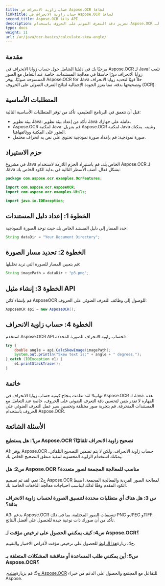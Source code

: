 ```yaml
---
title: حساب زاوية الانحراف في Aspose.OCR لجافا
linktitle: حساب زاوية الانحراف في Aspose.OCR لجافا
second_title: Aspose.OCR جافا API
description: تعزيز دقة التعرف الضوئي على الحروف باستخدام Aspose.OCR لـ Java. تعلم كيفية حساب زوايا الانحراف خطوة بخطوة. تحسين معالجة المستندات دون عناء.
type: docs
weight: 11
url: /ar/java/ocr-basics/calculate-skew-angle/
---
```

## مقدمة

مرحبًا بك في دليلنا الشامل حول حساب زوايا الانحراف في Aspose.OCR لـ Java! تلعب زوايا الانحراف دورًا حاسمًا في معالجة المستندات، خاصة عند التعامل مع الصور الممسوحة ضوئيًا. يوفر Aspose.OCR for Java حلاً قويًا لتحديد زوايا الانحراف وتصحيحها بدقة، مما يعزز الجودة الإجمالية لنتائج التعرف الضوئي على الحروف (OCR).

## المتطلبات الأساسية

قبل أن نتعمق في البرنامج التعليمي، تأكد من توفر المتطلبات الأساسية التالية:

- بيئة تطوير Java: تأكد من إعداد بيئة تطوير Java عاملة على جهازك.
-  Aspose.OCR لمكتبة Java: قم بتنزيل Aspose.OCR لمكتبة Java وتثبيته. يمكنك العثور على المكتبة ووثائقها[هنا](https://reference.aspose.com/ocr/java/).
- صورة نموذجية: قم بإعداد صورة نموذجية تحتوي على نص به انحراف محتمل.

## حزم الاستيراد

في مشروع Java الخاص بك، قم باستيراد الحزم اللازمة لاستخدام Aspose.OCR لـ Java بشكل فعال. أضف الأسطر التالية في بداية الكود الخاص بك:

```java
package com.aspose.ocr.examples.OcrFeatures;

import com.aspose.ocr.AsposeOCR;
import com.aspose.ocr.examples.Utils;

import java.io.IOException;
```

## الخطوة 1: إعداد دليل المستندات

حدد المسار إلى دليل المستند الخاص بك حيث توجد الصورة النموذجية:

```java
String dataDir = "Your Document Directory";
```

## الخطوة 2: تحديد مسار الصورة

قم بتعيين المسار للصورة التي تريد تحليلها:

```java
String imagePath = dataDir + "p3.png";
```

## الخطوة 3: إنشاء مثيل API

قم بإنشاء كائن AsposeOCR للوصول إلى وظائف التعرف الضوئي على الحروف:

```java
AsposeOCR api = new AsposeOCR();
```

## الخطوة 4: حساب زاوية الانحراف

استخدم Aspose.OCR API لحساب زاوية الانحراف للصورة المحددة:

```java
try {
    double angle = api.CalcSkewImage(imagePath);
    System.out.println("Skew text is:" + angle + " degrees.");
} catch (IOException e1) {
    e1.printStackTrace();
}
```

## خاتمة

تهانينا! لقد تعلمت بنجاح كيفية حساب زوايا الانحراف في Aspose.OCR لـ Java. هذه المهارة لا تقدر بثمن لتحسين دقة التعرف الضوئي على الحروف، خاصة عند التعامل مع المستندات المنحرفة. قم بتجربة صور مختلفة وتحسين سير عمل التعرف الضوئي على الحروف باستخدام Aspose.OCR.

## الأسئلة الشائعة

### س1: هل يستطيع Aspose.OCR تصحيح زاوية الانحراف تلقائيًا؟

A1: يوفر Aspose.OCR حساب زاوية الانحراف، ولكن لا يتم تضمين التصحيح التلقائي. يمكنك استخدام الزاوية المحسوبة لتنفيذ منطق التصحيح الخاص بك.

### س2: هل Aspose.OCR مناسب للمعالجة المجمعة لصور متعددة؟

ج2: نعم، لقد تم تصميم Aspose.OCR لمعالجة الصور الفردية والمعالجة المجمعة. اضبط الكود المقدم وفقًا لذلك ليناسب احتياجات معالجة الدُفعات الخاصة بك.

### س 3: هل هناك أي متطلبات محددة لتنسيق الصورة لحساب زاوية الانحراف بدقة؟

A3: يدعم Aspose.OCR تنسيقات الصور المختلفة، بما في ذلك PNG وJPEG وTIFF. تأكد من أن صورك ذات نوعية جيدة للحصول على أفضل النتائج.

### س4: كيف يمكنني الحصول على ترخيص مؤقت لـ Aspose.OCR؟

 ج4: زيارة[هذا الرابط](https://purchase.aspose.com/temporary-license/) للحصول على ترخيص مؤقت لأغراض الاختبار والتقييم.

### س5: أين يمكنني طلب المساعدة أو مناقشة المشكلات المتعلقة بـ Aspose.OCR؟

 ج5: قم بزيارة[منتدى Aspose.OCR](https://forum.aspose.com/c/ocr/16) للتفاعل مع المجتمع والحصول على الدعم من خبراء Aspose.